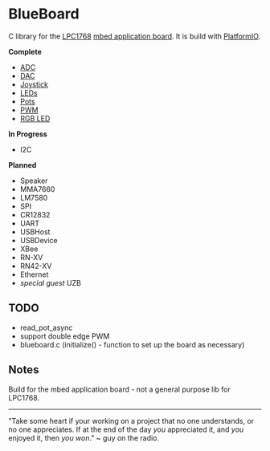 # BlueBoard

C library for the [LPC1768](https://developer.mbed.org/platforms/mbed-LPC1768/) [mbed application board](https://developer.mbed.org/cookbook/mbed-application-board). It is build with [PlatformIO](http://platformio.org/).

__Complete__
* [ADC](https://github.com/benjaminjnoack/blueboard/tree/master/lib/adc)
* [DAC](https://github.com/benjaminjnoack/blueboard/tree/master/lib/dac)
* [Joystick](https://github.com/benjaminjnoack/blueboard/tree/master/lib/joystick)
* [LEDs](https://github.com/benjaminjnoack/blueboard/tree/master/lib/leds)
* [Pots](https://github.com/benjaminjnoack/blueboard/tree/master/lib/pots)
* [PWM](https://github.com/benjaminjnoack/blueboard/tree/master/lib/pwm)
* [RGB LED](https://github.com/benjaminjnoack/blueboard/tree/master/lib/rgb)

__In Progress__
* I2C

__Planned__
* Speaker
* MMA7660
* LM7580
* SPI
* CR12832
* UART
* USBHost
* USBDevice
* XBee
* RN-XV
* RN42-XV
* Ethernet
* *special guest* UZB

## TODO

* read_pot_async
* support double edge PWM
* blueboard.c (initialize() - function to set up the board as necessary)

## Notes
Build for the mbed application board - not a general purpose lib for LPC1768.
___

"Take some heart if your working on a project that no one understands, or no one appreciates. If at the end of the day *you* appreciated it, and *you* enjoyed it, then *you won*." ~ guy on the radio.
